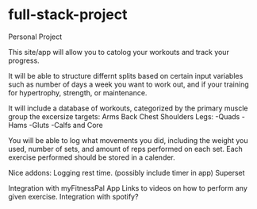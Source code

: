 # full-stack-project
Personal Project


This site/app will allow you to catolog your workouts and track your progress. 

It will be able to structure differnt splits based on certain input variables such as number of days a week you want to work out, and if your training for hypertrophy, strength, or maintenance.

It will include a database of workouts, categorized by the primary muscle group the excersize targets:
Arms
Back
Chest 
Shoulders
Legs:
-Quads
-Hams
-Gluts
-Calfs 
and 
Core

You will be able to log what movements you did, including the weight you used, number of sets, and amount of reps performed on each set. 
Each exercise performed should be stored in a calender.


Nice addons:
Logging rest time. (possibly include timer in app)
Superset

Integration with myFitnessPal App 
Links to videos on how to perform any given exercise. 
Integration with spotify?



